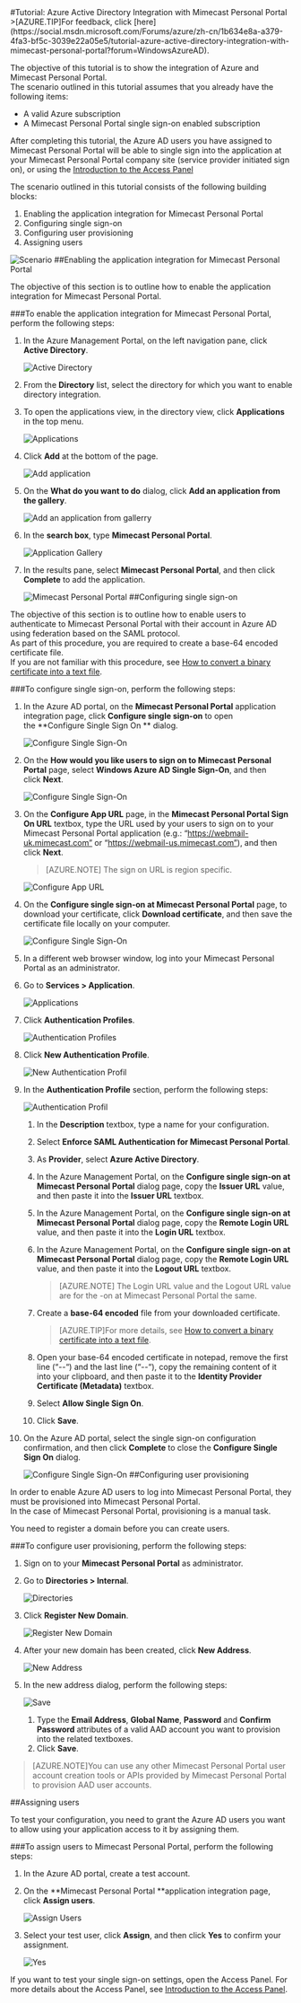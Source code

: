 <properties pageTitle="Tutorial: Azure Active Directory Integration with Mimecast Personal Portal | Windows Azure" description="Learn how to use Mimecast Personal Portal with Azure Active Directory to enable single sign-on, automated provisioning, and more!." services="active-directory" authors="MarkusVi"  documentationCenter="na" manager="stevenpo"/>
<tags
	ms.service="active-directory"
	ms.date="08/01/2015"
	wacn.date=""/>
#Tutorial: Azure Active Directory Integration with Mimecast Personal Portal
>[AZURE.TIP]For feedback, click [here](https://social.msdn.microsoft.com/Forums/azure/zh-cn/1b634e8a-a379-4fa3-bf5c-3039e22a05e5/tutorial-azure-active-directory-integration-with-mimecast-personal-portal?forum=WindowsAzureAD).
  
The objective of this tutorial is to show the integration of Azure and Mimecast Personal Portal.  
The scenario outlined in this tutorial assumes that you already have the following items:

-   A valid Azure subscription
-   A Mimecast Personal Portal single sign-on enabled subscription
  
After completing this tutorial, the Azure AD users you have assigned to Mimecast Personal Portal will be able to single sign into the application at your Mimecast Personal Portal company site (service provider initiated sign on), or using the [Introduction to the Access Panel](https://msdn.microsoft.com/zh-cn/library/dn308586)
  
The scenario outlined in this tutorial consists of the following building blocks:

1.  Enabling the application integration for Mimecast Personal Portal
2.  Configuring single sign-on
3.  Configuring user provisioning
4.  Assigning users

![Scenario](./media/active-directory-saas-mimecast-personal-portal-tutorial/IC794991.png "Scenario")
##Enabling the application integration for Mimecast Personal Portal
  
The objective of this section is to outline how to enable the application integration for Mimecast Personal Portal.

###To enable the application integration for Mimecast Personal Portal, perform the following steps:

1.  In the Azure Management Portal, on the left navigation pane, click **Active Directory**.

    ![Active Directory](./media/active-directory-saas-mimecast-personal-portal-tutorial/IC700993.png "Active Directory")

2.  From the **Directory** list, select the directory for which you want to enable directory integration.

3.  To open the applications view, in the directory view, click **Applications** in the top menu.

    ![Applications](./media/active-directory-saas-mimecast-personal-portal-tutorial/IC700994.png "Applications")

4.  Click **Add** at the bottom of the page.

    ![Add application](./media/active-directory-saas-mimecast-personal-portal-tutorial/IC749321.png "Add application")

5.  On the **What do you want to do** dialog, click **Add an application from the gallery**.

    ![Add an application from gallerry](./media/active-directory-saas-mimecast-personal-portal-tutorial/IC749322.png "Add an application from gallerry")

6.  In the **search box**, type **Mimecast Personal Portal**.

    ![Application Gallery](./media/active-directory-saas-mimecast-personal-portal-tutorial/IC794992.png "Application Gallery")

7.  In the results pane, select **Mimecast Personal Portal**, and then click **Complete** to add the application.

    ![Mimecast Personal Portal](./media/active-directory-saas-mimecast-personal-portal-tutorial/IC794993.png "Mimecast Personal Portal")
##Configuring single sign-on
  
The objective of this section is to outline how to enable users to authenticate to Mimecast Personal Portal with their account in Azure AD using federation based on the SAML protocol.  
As part of this procedure, you are required to create a base-64 encoded certificate file.  
If you are not familiar with this procedure, see [How to convert a binary certificate into a text file](http://youtu.be/PlgrzUZ-Y1o).

###To configure single sign-on, perform the following steps:

1.  In the Azure AD portal, on the **Mimecast Personal Portal** application integration page, click **Configure single sign-on** to open the **Configure Single Sign On ** dialog.

    ![Configure Single Sign-On](./media/active-directory-saas-mimecast-personal-portal-tutorial/IC794994.png "Configure Single Sign-On")

2.  On the **How would you like users to sign on to Mimecast Personal Portal** page, select **Windows Azure AD Single Sign-On**, and then click **Next**.

    ![Configure Single Sign-On](./media/active-directory-saas-mimecast-personal-portal-tutorial/IC794995.png "Configure Single Sign-On")

3.  On the **Configure App URL** page, in the **Mimecast Personal Portal Sign On URL** textbox, type the URL used by your users to sign on to your Mimecast Personal Portal application (e.g.: “https://webmail-uk.mimecast.com” or “https://webmail-us.mimecast.com”), and then click **Next**.

    >[AZURE.NOTE] The sign on URL is region specific.

    ![Configure App URL](./media/active-directory-saas-mimecast-personal-portal-tutorial/IC794996.png "Configure App URL")

4.  On the **Configure single sign-on at Mimecast Personal Portal** page, to download your certificate, click **Download certificate**, and then save the certificate file locally on your computer.

    ![Configure Single Sign-On](./media/active-directory-saas-mimecast-personal-portal-tutorial/IC794997.png "Configure Single Sign-On")

5.  In a different web browser window, log into your Mimecast Personal Portal as an administrator.

6.  Go to **Services \> Application**.

    ![Applications](./media/active-directory-saas-mimecast-personal-portal-tutorial/IC794998.png "Applications")

7.  Click **Authentication Profiles**.

    ![Authentication Profiles](./media/active-directory-saas-mimecast-personal-portal-tutorial/IC794999.png "Authentication Profiles")

8.  Click **New Authentication Profile**.

    ![New Authentication Profil](./media/active-directory-saas-mimecast-personal-portal-tutorial/IC795000.png "New Authentication Profil")

9.  In the **Authentication Profile** section, perform the following steps:

    ![Authentication Profil](./media/active-directory-saas-mimecast-personal-portal-tutorial/IC795001.png "Authentication Profil")

    1.  In the **Description** textbox, type a name for your configuration.
    2.  Select **Enforce SAML Authentication for Mimecast Personal Portal**.
    3.  As **Provider**, select **Azure Active Directory**.
    4.  In the Azure Management Portal, on the **Configure single sign-on at Mimecast Personal Portal** dialog page, copy the **Issuer URL** value, and then paste it into the **Issuer URL** textbox.
    5.  In the Azure Management Portal, on the **Configure single sign-on at Mimecast Personal Portal** dialog page, copy the **Remote Login URL** value, and then paste it into the **Login URL** textbox.
    6.  In the Azure Management Portal, on the **Configure single sign-on at Mimecast Personal Portal** dialog page, copy the **Remote Login URL** value, and then paste it into the **Logout URL** textbox.  

        >[AZURE.NOTE] The Login URL value and the Logout URL value are for the -on at Mimecast Personal Portal the same.

    7.  Create a **base-64 encoded** file from your downloaded certificate.  

        >[AZURE.TIP]For more details, see [How to convert a binary certificate into a text file](http://youtu.be/PlgrzUZ-Y1o).

    8.  Open your base-64 encoded certificate in notepad, remove the first line (“*--*“) and the last line (“*--*“), copy the remaining content of it into your clipboard, and then paste it to the **Identity Provider Certificate (Metadata)** textbox.
    9.  Select **Allow Single Sign On**.
    10. Click **Save**.

10. On the Azure AD portal, select the single sign-on configuration confirmation, and then click **Complete** to close the **Configure Single Sign On** dialog.

    ![Configure Single Sign-On](./media/active-directory-saas-mimecast-personal-portal-tutorial/IC795002.png "Configure Single Sign-On")
##Configuring user provisioning
  
In order to enable Azure AD users to log into Mimecast Personal Portal, they must be provisioned into Mimecast Personal Portal.  
In the case of Mimecast Personal Portal, provisioning is a manual task.
  
You need to register a domain before you can create users.

###To configure user provisioning, perform the following steps:

1.  Sign on to your **Mimecast Personal Portal** as administrator.

2.  Go to **Directories \> Internal**.

    ![Directories](./media/active-directory-saas-mimecast-personal-portal-tutorial/IC795003.png "Directories")

3.  Click **Register New Domain**.

    ![Register New Domain](./media/active-directory-saas-mimecast-personal-portal-tutorial/IC795004.png "Register New Domain")

4.  After your new domain has been created, click **New Address**.

    ![New Address](./media/active-directory-saas-mimecast-personal-portal-tutorial/IC795005.png "New Address")

5.  In the new address dialog, perform the following steps:

    ![Save](./media/active-directory-saas-mimecast-personal-portal-tutorial/IC795006.png "Save")

    1.  Type the **Email Address**, **Global Name**, **Password** and **Confirm Password** attributes of a valid AAD account you want to provision into the related textboxes.
    2.  Click **Save**.

>[AZURE.NOTE]You can use any other Mimecast Personal Portal user account creation tools or APIs provided by Mimecast Personal Portal to provision AAD user accounts.

##Assigning users

To test your configuration, you need to grant the Azure AD users you want to allow using your application access to it by assigning them.

###To assign users to Mimecast Personal Portal, perform the following steps:

1.  In the Azure AD portal, create a test account.

2.  On the **Mimecast Personal Portal **application integration page, click **Assign users**.

    ![Assign Users](./media/active-directory-saas-mimecast-personal-portal-tutorial/IC795007.png "Assign Users")

3.  Select your test user, click **Assign**, and then click **Yes** to confirm your assignment.

    ![Yes](./media/active-directory-saas-mimecast-personal-portal-tutorial/IC767830.png "Yes")
  
If you want to test your single sign-on settings, open the Access Panel. For more details about the Access Panel, see [Introduction to the Access Panel](https://msdn.microsoft.com/zh-cn/library/dn308586).